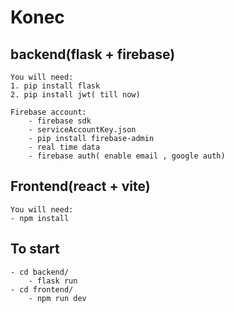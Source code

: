 # Konec
## backend(flask + firebase)
    You will need:
    1. pip install flask
    2. pip install jwt( till now)
    
    Firebase account:
        - firebase sdk
        - serviceAccountKey.json
        - pip install firebase-admin
        - real time data
        - firebase auth( enable email , google auth)

## Frontend(react + vite)
    You will need:
    - npm install

## To start
    - cd backend/
        - flask run
    - cd frontend/
        - npm run dev

